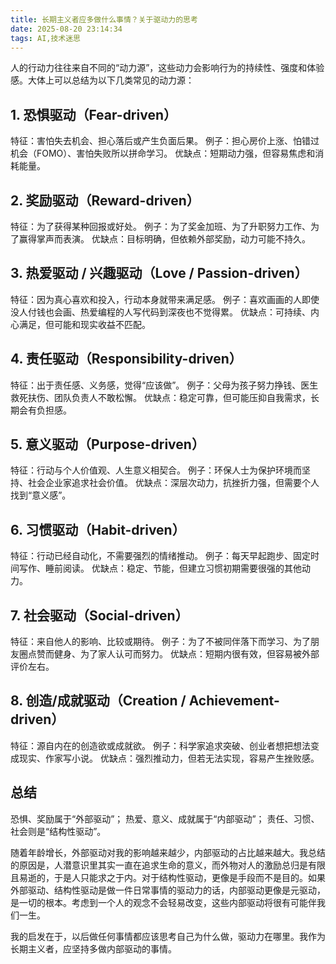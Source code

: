 ```yaml
---
title: 长期主义者应多做什么事情？关于驱动力的思考
date: 2025-08-20 23:14:34
tags: AI,技术迷思
---
```


人的行动力往往来自不同的“动力源”，这些动力会影响行为的持续性、强度和体验感。大体上可以总结为以下几类常见的动力源：
## 1. 恐惧驱动（Fear-driven）

特征：害怕失去机会、担心落后或产生负面后果。
例子：担心房价上涨、怕错过机会（FOMO）、害怕失败所以拼命学习。
优缺点：短期动力强，但容易焦虑和消耗能量。

## 2. 奖励驱动（Reward-driven）

特征：为了获得某种回报或好处。
例子：为了奖金加班、为了升职努力工作、为了赢得掌声而表演。
优缺点：目标明确，但依赖外部奖励，动力可能不持久。

## 3. 热爱驱动 / 兴趣驱动（Love / Passion-driven）

特征：因为真心喜欢和投入，行动本身就带来满足感。
例子：喜欢画画的人即使没人付钱也会画、热爱编程的人写代码到深夜也不觉得累。
优缺点：可持续、内心满足，但可能和现实收益不匹配。

## 4. 责任驱动（Responsibility-driven）

特征：出于责任感、义务感，觉得“应该做”。
例子：父母为孩子努力挣钱、医生救死扶伤、团队负责人不敢松懈。
优缺点：稳定可靠，但可能压抑自我需求，长期会有负担感。

## 5. 意义驱动（Purpose-driven）

特征：行动与个人价值观、人生意义相契合。
例子：环保人士为保护环境而坚持、社会企业家追求社会价值。
优缺点：深层次动力，抗挫折力强，但需要个人找到“意义感”。

## 6. 习惯驱动（Habit-driven）

特征：行动已经自动化，不需要强烈的情绪推动。
例子：每天早起跑步、固定时间写作、睡前阅读。
优缺点：稳定、节能，但建立习惯初期需要很强的其他动力。

## 7. 社会驱动（Social-driven）

特征：来自他人的影响、比较或期待。
例子：为了不被同伴落下而学习、为了朋友圈点赞而健身、为了家人认可而努力。
优缺点：短期内很有效，但容易被外部评价左右。

## 8. 创造/成就驱动（Creation / Achievement-driven）

特征：源自内在的创造欲或成就欲。
例子：科学家追求突破、创业者想把想法变成现实、作家写小说。
优缺点：强烈推动力，但若无法实现，容易产生挫败感。

## 总结
恐惧、奖励属于“外部驱动”；
热爱、意义、成就属于“内部驱动”；
责任、习惯、社会则是“结构性驱动”。

随着年龄增长，外部驱动对我的影响越来越少，内部驱动的占比越来越大。我总结的原因是，人潜意识里其实一直在追求生命的意义，而外物对人的激励总归是有限且易逝的，于是人只能求之于内。对于结构性驱动，更像是手段而不是目的。如果外部驱动、结构性驱动是做一件日常事情的驱动力的话，内部驱动更像是元驱动，是一切的根本。考虑到一个人的观念不会轻易改变，这些内部驱动将很有可能伴我们一生。

我的启发在于，以后做任何事情都应该思考自己为什么做，驱动力在哪里。我作为长期主义者，应坚持多做内部驱动的事情。